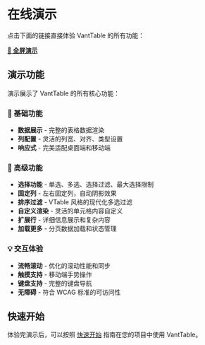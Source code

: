 # 在线演示

点击下面的链接直接体验 VantTable 的所有功能：

**[🚀 全屏演示](/vant-table/demo/index.html)**

## 演示功能

演示展示了 VantTable 的所有核心功能：

### 🎯 基础功能
- **数据展示** - 完整的表格数据渲染
- **列配置** - 灵活的列宽、对齐、类型设置
- **响应式** - 完美适配桌面端和移动端

### 🎨 高级功能  
- **选择功能** - 单选、多选、选择过滤、最大选择限制
- **固定列** - 左右固定列，自动阴影效果
- **排序过滤** - VTable 风格的现代化多选过滤
- **自定义渲染** - 灵活的单元格内容自定义
- **扩展行** - 详细信息展示和复杂内容
- **加载更多** - 分页数据加载和状态管理

### 💡 交互体验
- **流畅滚动** - 优化的滚动性能和同步
- **触摸支持** - 移动端手势操作
- **键盘支持** - 完整的键盘导航
- **无障碍** - 符合 WCAG 标准的可访问性

## 快速开始

体验完演示后，可以按照 [快速开始](/guide/getting-started) 指南在您的项目中使用 VantTable。